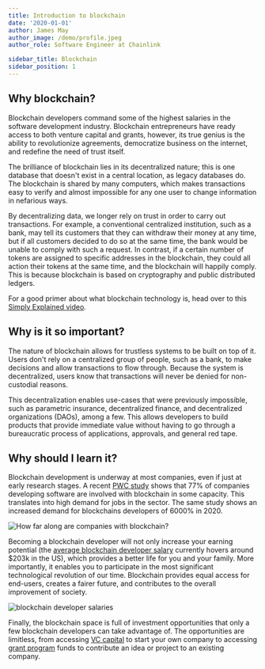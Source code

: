 ```yaml
---
title: Introduction to blockchain
date: '2020-01-01'
author: James May
author_image: /demo/profile.jpeg
author_role: Software Engineer at Chainlink

sidebar_title: Blockchain
sidebar_position: 1
---
```


## Why blockchain?

Blockchain developers command some of the highest salaries in the software development industry. Blockchain
entrepreneurs have ready access to both venture capital and grants, however, its true genius is the ability to
revolutionize agreements, democratize business on the internet, and redefine the need of trust itself.

The brilliance of blockchain lies in its decentralized nature; this is one database that doesn't exist in a central
location, as legacy databases do. The blockchain is shared by many computers, which makes transactions easy to verify
and almost impossible for any one user to change information in nefarious ways.

By decentralizing data, we longer rely on trust in order to carry out transactions. For example, a conventional
centralized institution, such as a bank, may tell its customers that they can withdraw their money at any time, but if
all customers decided to do so at the same time, the bank would be unable to comply with such a request. In contrast, if
a certain number of tokens are assigned to specific addresses in the blockchain, they could all action their tokens at
the same time, and the blockchain will happily comply. This is because blockchain is based on cryptography and public
distributed ledgers.

For a good primer about what blockchain technology is, head over to this
[Simply Explained video](https://www.youtube.com/watch?v=SSo_EIwHSd4).

## Why is it so important?

The nature of blockchain allows for trustless systems to be built on top of it. Users don't rely on a centralized group
of people, such as a bank, to make decisions and allow transactions to flow through. Because the system is
decentralized, users know that transactions will never be denied for non-custodial reasons.

This decentralization enables use-cases that were previously impossible, such as parametric insurance, decentralized
finance, and decentralized organizations (DAOs), among a few. This allows developers to build products that provide
immediate value without having to go through a bureaucratic process of applications, approvals, and general red tape.

## Why should I learn it?

Blockchain development is underway at most companies, even if just at early research stages. A recent
[PWC study](https://theblockchainacademy.com/wp-content/uploads/sites/6/2021/04/2021-Global-Blockchain-Employment-Report.pdf)
shows that 77% of companies developing software are involved with blockchain in some capacity. This translates into high
demand for jobs in the sector. The same study shows an increased demand for blockchains developers of 6000% in 2020.

![How far along are companies with blockchain?](/posts/blockchain101/blockchain/image2.png)

Becoming a blockchain developer will not only increase your earning potential (the
[average blockchain developer salary](https://hired.com/salaries/blockchain-engineer) currently hovers around $203k in
the US), which provides a better life for you and your family. More importantly, it enables you to participate in the
most significant technological revolution of our time. Blockchain provides equal access for end-users, creates a fairer
future, and contributes to the overall improvement of society.

![blockchain developer salaries](/posts/blockchain101/blockchain/image1.png)

Finally, the blockchain space is full of investment opportunities that only a few blockchain developers can take
advantage of. The opportunities are limitless, from accessing [VC capital](https://smartcontractdb.com/communities) to
start your own company to accessing [grant program](https://identityreview.com/15-crypto-grants-you-should-know-about/)
funds to contribute an idea or project to an existing company.
